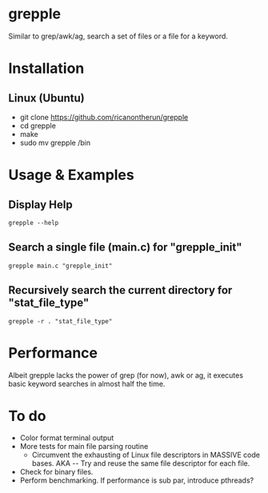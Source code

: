 grepple
=======

Similar to grep/awk/ag, search a set of files or a file for a keyword.

# Installation
## Linux (Ubuntu)
* git clone https://github.com/ricanontherun/grepple
* cd grepple
* make
* sudo mv grepple /bin

# Usage & Examples
## Display Help
`grepple --help`

## Search a single file (main.c) for "grepple_init"
`grepple main.c "grepple_init"`

## Recursively search the current directory for "stat_file_type"
`grepple -r . "stat_file_type"`

# Performance
Albeit grepple lacks the power of grep (for now), awk or ag, it executes basic keyword searches in almost half the time.

# To do
* Color format terminal output
* More tests for main file parsing routine
  * Circumvent the exhausting of Linux file descriptors in MASSIVE code bases. AKA -- Try and reuse the same file     descriptor for each file.
* Check for binary files.
* Perform benchmarking. If performance is sub par, introduce pthreads?
